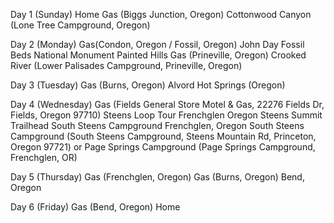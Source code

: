 Day 1 (Sunday)
Home
Gas (Biggs Junction, Oregon)
Cottonwood Canyon (Lone Tree Campground, Oregon)

Day 2 (Monday)
Gas(Condon, Oregon / Fossil, Oregon)
John Day Fossil Beds National Monument
Painted Hills
Gas (Prineville, Oregon)
Crooked River (Lower Palisades Campground, Prineville, Oregon)

Day 3 (Tuesday)
Gas (Burns, Oregon)
Alvord Hot Springs (Oregon)

Day 4 (Wednesday)
Gas (Fields General Store Motel & Gas, 22276 Fields Dr, Fields, Oregon 97710)
Steens Loop Tour
	Frenchglen Oregon
	Steens Summit Trailhead
	South Steens Campground
	Frenchglen, Oregon
South Steens Campground (South Steens Campground, Steens Mountain Rd, Princeton, Oregon 97721) or Page Springs Campground (Page Springs Campground, Frenchglen, OR)

Day 5 (Thursday)
Gas (Frenchglen, Oregon)
Gas (Burns, Oregon)
Bend, Oregon

Day 6 (Friday)
Gas (Bend, Oregon)
Home
